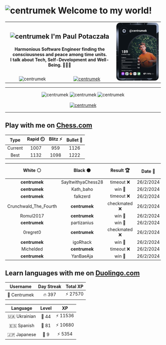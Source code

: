 <h1>
  <img
    src="https://emojis.slackmojis.com/emojis/images/1531849430/4246/blob-sunglasses.gif"
    width="30"
    alt="centrumek"
  />
  Welcome to my world!
</h1>

<table>
  <tbody>
    <tr>
      <td align="center" width="70%" colspan="2">
        <h2>
          <img
            src="https://raw.githubusercontent.com/MartinHeinz/MartinHeinz/master/wave.gif"
            width="30px"
            alt="centrumek"
          />
          I'm Paul Potaczała
        </h2>
        <h4>
          Harmonious Software Engineer finding the consciousness and peace among time units.
          <br/>
          I talk about Tech, Self-Development and Well-Being. 🌿🧘🚀
        </h4>
      </td>
      <td width="30%" rowspan="2">
        <a href="https://app.daily.dev/centrumek">
          <img
            src="./devcard.svg"
            alt="centrumek"
          />
        </a>
      </td>
    </tr>
    <tr align="center">
      <td>
        <img
          src="https://komarev.com/ghpvc/?username=centrumek&label=visitors&color=0e75b6&style=flat"
          alt="centrumek"
        >
      </td>
      <td>
        <a href="https://stackoverflow.com/users/14496012/centrumek">
          <img
            src="https://stackoverflow.com/users/flair/14496012.png?theme=dark"
            alt="centrumek"
          >
        </a>
      </td>
    </tr>
  </tbody>
</table>

---
<div align="center">
  <img 
    src="https://github-readme-stats.vercel.app/api?username=centrumek&show_icons=true&count_private=true&theme=dark&hide_border=true&hide=issues,contribs&bg_color=00000000"
    alt="centrumek"
  />
  <img
    src="https://github-readme-stats.vercel.app/api/top-langs/?username=centrumek&layout=compact&hide_border=true&theme=dark&bg_color=00000000&langs_count=6&exclude_repo=air-statistic-app"
    alt="centrumek"
  />
  <img 
    src="https://github-readme-streak-stats.herokuapp.com?user=centrumek&theme=dark&hide_border=true&background=FFFFFF00"
    alt="centrumek"
  />
  <br/>
  <br/>
  <a href="https://www.buymeacoffee.com/centrumek">
    <img
      src="https://cdn.buymeacoffee.com/buttons/v2/default-orange.png"
      height="50"
      width="210"
      alt="centrumek"
    />
  </a>
</div>

---

## Play with me on [Chess.com](https://www.chess.com/member/centrumek)

<div align="center">
<!--START_SECTION:chessStats-->
<!-- Automatically generated with https://github.com/Balastrong/chess-stats-action -->

| Type | Rapid ⏲️ | Blitz ⚡ | Bullet 🔫 |
|:---:|:---:|:---:|:---:|
| Current | 1007 | 959 | 1126 |
| Best | 1132 | 1098 | 1222 |

| White ⚪ | Black ⚫ | Result 🏆 | Date 📅 | Position 🗺️ | Type 🕕 |
|:---:|:---:|:---:|:---:|:---:|:---:|
| **centrumek** | SayItwithyaChess28 | timeout ❌ | 26/2/2024 | <a href="http://www.ee.unb.ca/cgi-bin/tervo/fen.pl?select=r3k3/8/2pq4/3p3p/6p1/8/7P/2N3K1 w - -">Link</a> | Bullet |
| **centrumek** | Kath_baho | win 🥇 | 26/2/2024 | <a href="http://www.ee.unb.ca/cgi-bin/tervo/fen.pl?select=2k1R3/pr3R2/2pp4/6B1/PP4P1/2P5/8/6K1 b - -">Link</a> | Bullet |
| **centrumek** | falkzerd | timeout ❌ | 26/2/2024 | <a href="http://www.ee.unb.ca/cgi-bin/tervo/fen.pl?select=4rrk1/p5pp/1bp5/3pP3/2q2B2/6PP/3Q4/5R1K w - -">Link</a> | Bullet |
| Crunchwald_The_Fourth | **centrumek** | checkmated ❌ | 26/2/2024 | <a href="http://www.ee.unb.ca/cgi-bin/tervo/fen.pl?select=b7/5R1p/1B6/p2p4/P1B1kp2/7P/1P4P1/4R1K1 b - -">Link</a> | Bullet |
| Romul2017 | **centrumek** | win 🥇 | 26/2/2024 | <a href="http://www.ee.unb.ca/cgi-bin/tervo/fen.pl?select=rn1qk2r/8/1p1p3b/p1pPp2p/3n4/2NB2RP/PPP3P1/2K5 w kq -">Link</a> | Bullet |
| **centrumek** | partizanius | win 🥇 | 26/2/2024 | <a href="http://www.ee.unb.ca/cgi-bin/tervo/fen.pl?select=8/5pp1/4p2p/1b2P3/2k2P2/p4KP1/7P/1q6 b - -">Link</a> | Bullet |
| 0regret0 | **centrumek** | checkmated ❌ | 26/2/2024 | <a href="http://www.ee.unb.ca/cgi-bin/tervo/fen.pl?select=1R3k2/Q7/8/8/3P4/4P1p1/5P2/6K1 b - -">Link</a> | Bullet |
| **centrumek** | igoRhack | win 🥇 | 26/2/2024 | <a href="http://www.ee.unb.ca/cgi-bin/tervo/fen.pl?select=1r3r2/3p2k1/8/p5p1/P2KPb2/8/6b1/8 b - -">Link</a> | Bullet |
| Michelded | **centrumek** | timeout ❌ | 26/2/2024 | <a href="http://www.ee.unb.ca/cgi-bin/tervo/fen.pl?select=8/3R4/P7/3k4/8/3n4/1P1K1PPP/8 b - -">Link</a> | Bullet |
| **centrumek** | YanBaeAja | win 🥇 | 26/2/2024 | <a href="http://www.ee.unb.ca/cgi-bin/tervo/fen.pl?select=3k4/8/2PK1P2/7p/7P/8/8/8 b - -">Link</a> | Bullet |

<!--END_SECTION:chessStats-->
</div>

## Learn languages with me on [Duolingo.com](https://www.duolingo.com/profile/Centrumek)

<div align="center">
<!--START_SECTION:duolingoStats-->
<!-- Automatically generated with https://github.com/centrumek/duolingo-readme-stats-->

| Username | Day Streak | Total XP |
|:---:|:---:|:---:|
| 👤 Centrumek | 🔥 397 | ⚡ 27570 |

| Language | Level | XP |
|:---:|:---:|:---:|
| 🇺🇦 Ukrainian | 👑 44 | ⚡ 11536 |
| 🇪🇸 Spanish | 👑 81 | ⚡ 10680 |
| 🇯🇵 Japanese | 👑 9 | ⚡ 5354 |

<!--END_SECTION:duolingoStats-->
</div>
<!--
**centrumek/centrumek** is a ✨ _special_ ✨ repository because its `README.md` (this file) appears on your GitHub profile.

Here are some ideas to get you started:

- 🔭 I’m currently working on ...
- 🌱 I’m currently learning ...
- 👯 I’m looking to collaborate on ...
- 🤔 I’m looking for help with ...
- 💬 Ask me about ...
- 📫 How to reach me: ...
- 😄 Pronouns: ...
- ⚡ Fun fact: ...
-->

